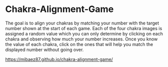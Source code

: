 # Chakra-Alignment-Game

The goal is to align your chakras by matching your number with the target number shown at the start of each game. Each of the four chakra images is assigned a random value which you can only determine by clicking on each chakra and observing how much your number increases. Once you know the value of each chakra, click on the ones that will help you match the displayed number without going over.

https://mibaez87.github.io/chakra-alignment-game/
